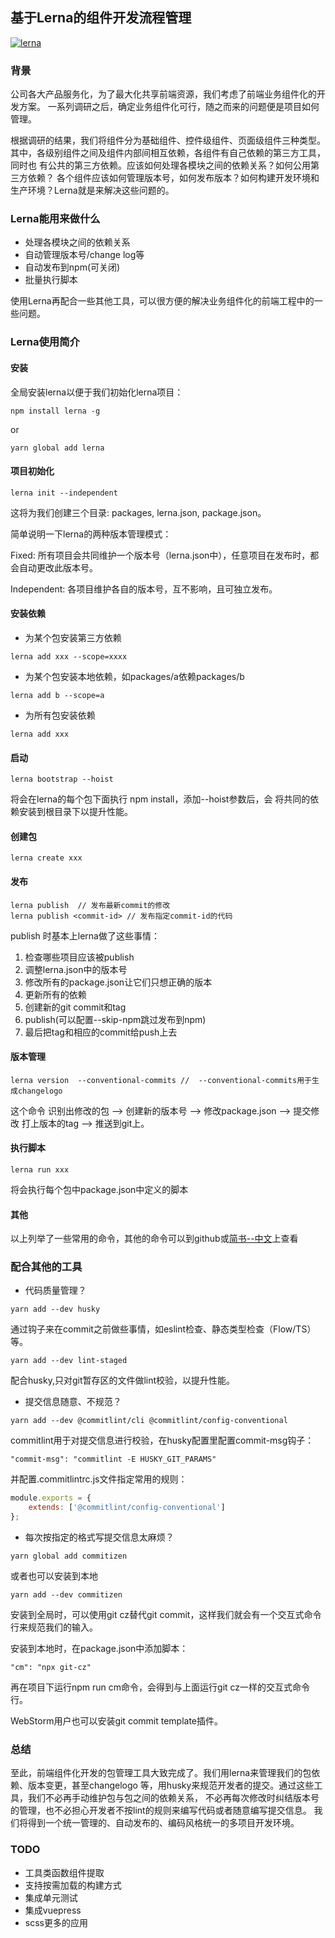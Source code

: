 ## 基于Lerna的组件开发流程管理

[![lerna](https://img.shields.io/badge/maintained%20with-lerna-cc00ff.svg)](https://lernajs.io/)

### 背景

公司各大产品服务化，为了最大化共享前端资源，我们考虑了前端业务组件化的开发方案。
一系列调研之后，确定业务组件化可行，随之而来的问题便是项目如何管理。

根据调研的结果，我们将组件分为基础组件、控件级组件、页面级组件三种类型。
其中，各级别组件之间及组件内部间相互依赖，各组件有自己依赖的第三方工具，同时也
有公共的第三方依赖。应该如何处理各模块之间的依赖关系？如何公用第三方依赖？
各个组件应该如何管理版本号，如何发布版本？如何构建开发环境和
生产环境？Lerna就是来解决这些问题的。

### Lerna能用来做什么

+ 处理各模块之间的依赖关系
+ 自动管理版本号/change log等
+ 自动发布到npm(可关闭)
+ 批量执行脚本

使用Lerna再配合一些其他工具，可以很方便的解决业务组件化的前端工程中的一些问题。

### Lerna使用简介

#### 安装

全局安装lerna以便于我们初始化lerna项目：

```
npm install lerna -g
```
or
```
yarn global add lerna
```

#### 项目初始化

```
lerna init --independent
```
这将为我们创建三个目录: packages, lerna.json, package.json。

简单说明一下lerna的两种版本管理模式：

Fixed: 所有项目会共同维护一个版本号（lerna.json中），任意项目在发布时，都会自动更改此版本号。

Independent: 各项目维护各自的版本号，互不影响，且可独立发布。

#### 安装依赖

- 为某个包安装第三方依赖

```
lerna add xxx --scope=xxxx
```
- 为某个包安装本地依赖，如packages/a依赖packages/b

```
lerna add b --scope=a
```
- 为所有包安装依赖

```
lerna add xxx
```

#### 启动

```
lerna bootstrap --hoist
```

将会在lerna的每个包下面执行 npm install，添加--hoist参数后，会
将共同的依赖安装到根目录下以提升性能。

#### 创建包

```
lerna create xxx
```

#### 发布

```
lerna publish  // 发布最新commit的修改
lerna publish <commit-id> // 发布指定commit-id的代码
```
publish 时基本上lerna做了这些事情：

1. 检查哪些项目应该被publish
2. 调整lerna.json中的版本号
3. 修改所有的package.json让它们只想正确的版本
4. 更新所有的依赖
5. 创建新的git commit和tag
6. publish(可以配置--skip-npm跳过发布到npm)
7. 最后把tag和相应的commit给push上去

#### 版本管理

```
lerna version  --conventional-commits //  --conventional-commits用于生成changelogo
```

这个命令 识别出修改的包 --> 创建新的版本号 --> 修改package.json --> 提交修改 打上版本的tag --> 推送到git上。

#### 执行脚本
```
lerna run xxx
```
将会执行每个包中package.json中定义的脚本

#### 其他

以上列举了一些常用的命令，其他的命令可以到github或[简书--中文](https://www.jianshu.com/p/8b7e6025354b)上查看

### 配合其他的工具

+ 代码质量管理？

```
yarn add --dev husky
```
通过钩子来在commit之前做些事情，如eslint检查、静态类型检查（Flow/TS）等。

```
yarn add --dev lint-staged
```
配合husky,只对git暂存区的文件做lint校验，以提升性能。

+ 提交信息随意、不规范？

```
yarn add --dev @commitlint/cli @commitlint/config-conventional
```

commitlint用于对提交信息进行校验，在husky配置里配置commit-msg钩子：

```
"commit-msg": "commitlint -E HUSKY_GIT_PARAMS"
```

并配置.commitlintrc.js文件指定常用的规则：

```javascript
module.exports = {
    extends: ['@commitlint/config-conventional']
};
```

+ 每次按指定的格式写提交信息太麻烦？

```
yarn global add commitizen
```
或者也可以安装到本地
```
yarn add --dev commitizen
```
安装到全局时，可以使用git cz替代git commit，这样我们就会有一个交互式命令行来规范我们的输入。

安装到本地时，在package.json中添加脚本：
```
"cm": "npx git-cz"
```
再在项目下运行npm run cm命令，会得到与上面运行git cz一样的交互式命令行。

WebStorm用户也可以安装git commit template插件。

### 总结

至此，前端组件化开发的包管理工具大致完成了。我们用lerna来管理我们的包依赖、版本变更，甚至changelogo
等，用husky来规范开发者的提交。通过这些工具，我们不必再手动维护包与包之间的依赖关系，
不必再每次修改时纠结版本号的管理，也不必担心开发者不按lint的规则来编写代码或者随意编写提交信息。
我们将得到一个统一管理的、自动发布的、编码风格统一的多项目开发环境。


### TODO

+ 工具类函数组件提取
+ 支持按需加载的构建方式
+ 集成单元测试
+ 集成vuepress
+ scss更多的应用
